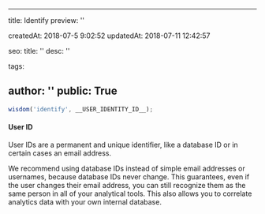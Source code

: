 
---
title: Identify
preview: ''

createdAt: 2018-07-5 9:02:52
updatedAt: 2018-07-11 12:42:57

seo:
  title: ''
  desc: ''

tags:

author: ''
public: True
---



```js
wisdom('identify', __USER_IDENTITY_ID__);
```


<!-- #####Anonymous ID
There are certain cases where you don’t actually know who the user is according to your database, but you still want to be able to tie them to traits, events or page views. For example, you may not know who a user is when tracking newsletter signups or anonymous page views.

In these cases, you should use an Anonymous ID.

The Anonymous ID can be any pseudo-unique identifier. For example, on your servers you can use a Session ID. If you don’t have any readily available identifier, you can always generate a new random one — we recommend UUIDs.

Note: Our browser and mobile libraries automatically use Anonymous IDs under the covers to keep track of users as they navigate around your website or app, so you don’t need to worry about them when using those libraries.
 -->


#### User ID
User IDs are a permanent and unique identifier, like a database ID or in certain cases an email address.

We recommend using database IDs instead of simple email addresses or usernames, because database IDs never change. This guarantees, even if the user changes their email address, you can still recognize them as the same person in all of your analytical tools. This also allows you to correlate analytics data with your own internal database.




<div class='spacer64'></div>